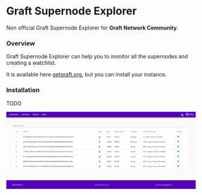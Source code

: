 # Graft Supernode Explorer


Non official Graft Supernode Explorer for **Graft Network Community**.

### Overview 
Graft Supernode Explorer can help you to monitor all the supernodes and creating a watchlist.

It is available here [getgraft.org](https://getgraft.org), but you can install your instance.

### Installation
TODO

![Screenshot](screenshot.png)
